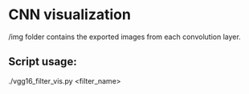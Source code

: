 # CNN visualization
/img folder contains the exported images from each convolution layer.

## Script usage:
./vgg16_filter_vis.py <filter_name>